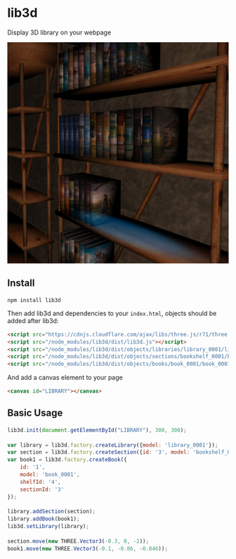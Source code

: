 # lib3d
Display 3D library on your webpage

![Screenshot](/src/img/screenshot.jpg "Screenshot")

## Install
```
npm install lib3d
```
Then add lib3d and dependencies to your `index.html`,
objects should be added after lib3d:
```html
<script src="https://cdnjs.cloudflare.com/ajax/libs/three.js/r71/three.min.js"></script>
<script src="/node_modules/lib3d/dist/lib3d.js"></script>
<script src="/node_modules/lib3d/dist/objects/libraries/library_0001/library_0001.js"></script>
<script src="/node_modules/lib3d/dist/objects/sections/bookshelf_0001/bookshelf_0001.js"></script>
<script src="/node_modules/lib3d/dist/objects/books/book_0001/book_0001.js"></script>
```
And add a canvas element to your page
```html
<canvas id="LIBRARY"></canvas>
```

## Basic Usage
```js
lib3d.init(document.getElementById("LIBRARY"), 300, 300);

var library = lib3d.factory.createLibrary({model: 'library_0001'});
var section = lib3d.factory.createSection({id: '3', model: 'bookshelf_0001'})
var book1 = lib3d.factory.createBook({
    id: '1',
    model: 'book_0001', 
    shelfId: '4', 
    sectionId: '3'
});

library.addSection(section);
library.addBook(book1);
lib3d.setLibrary(library);

section.move(new THREE.Vector3(-0.3, 0, -2));
book1.move(new THREE.Vector3(-0.1, -0.06, -0.046));
```